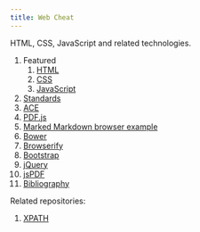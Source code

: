 ```yaml
---
title: Web Cheat
---
```


HTML, CSS, JavaScript and related technologies.

1.  Featured
    1. [HTML](html.html)
    1. [CSS](css.html)
    1. [JavaScript](js.html)
1.  [Standards](standards)
1.  [ACE](ace.html)
1.  [PDF.js](pdfjs.html)
1.  [Marked Markdown browser example](marked.html)
1.  [Bower](bower/)
1.  [Browserify](browserify)
1.  [Bootstrap](bootstrap.html)
1.  [jQuery](jquery.html)
1.  [jsPDF](jspdf.html)
1.  [Bibliography](bibliography)

Related repositories:

1. [XPATH](https://github.com/cirosantilli/rails-cheat/blob/98f582dce03d5643b2c301e8bb2788dd520df00f/app/test/integration/capybara_test.rb)
